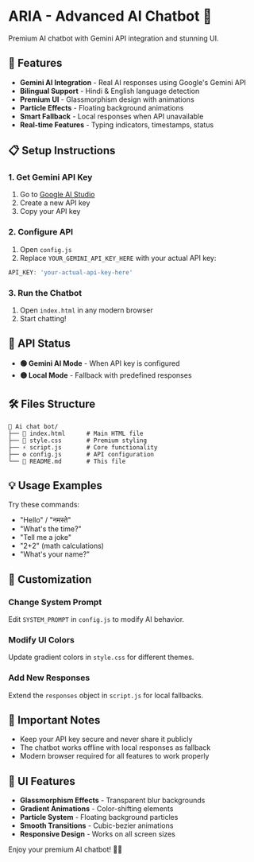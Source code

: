 # ARIA - Advanced AI Chatbot 🤖

Premium AI chatbot with Gemini API integration and stunning UI.

## 🚀 Features

- **Gemini AI Integration** - Real AI responses using Google's Gemini API
- **Bilingual Support** - Hindi & English language detection
- **Premium UI** - Glassmorphism design with animations
- **Particle Effects** - Floating background animations
- **Smart Fallback** - Local responses when API unavailable
- **Real-time Features** - Typing indicators, timestamps, status

## 📋 Setup Instructions

### 1. Get Gemini API Key
1. Go to [Google AI Studio](https://makersuite.google.com/app/apikey)
2. Create a new API key
3. Copy your API key

### 2. Configure API
1. Open `config.js`
2. Replace `YOUR_GEMINI_API_KEY_HERE` with your actual API key:
```javascript
API_KEY: 'your-actual-api-key-here'
```

### 3. Run the Chatbot
1. Open `index.html` in any modern browser
2. Start chatting!

## 🎯 API Status

- **🟢 Gemini AI Mode** - When API key is configured
- **🟡 Local Mode** - Fallback with predefined responses

## 🛠️ Files Structure

```
📁 Ai chat bot/
├── 📄 index.html      # Main HTML file
├── 🎨 style.css       # Premium styling
├── ⚡ script.js       # Core functionality
├── ⚙️ config.js       # API configuration
└── 📖 README.md       # This file
```

## 💡 Usage Examples

Try these commands:
- "Hello" / "नमस्ते"
- "What's the time?"
- "Tell me a joke"
- "2+2" (math calculations)
- "What's your name?"

## 🔧 Customization

### Change System Prompt
Edit `SYSTEM_PROMPT` in `config.js` to modify AI behavior.

### Modify UI Colors
Update gradient colors in `style.css` for different themes.

### Add New Responses
Extend the `responses` object in `script.js` for local fallbacks.

## 🚨 Important Notes

- Keep your API key secure and never share it publicly
- The chatbot works offline with local responses as fallback
- Modern browser required for all features to work properly

## 🎨 UI Features

- **Glassmorphism Effects** - Transparent blur backgrounds
- **Gradient Animations** - Color-shifting elements
- **Particle System** - Floating background particles
- **Smooth Transitions** - Cubic-bezier animations
- **Responsive Design** - Works on all screen sizes

Enjoy your premium AI chatbot! 🚀✨